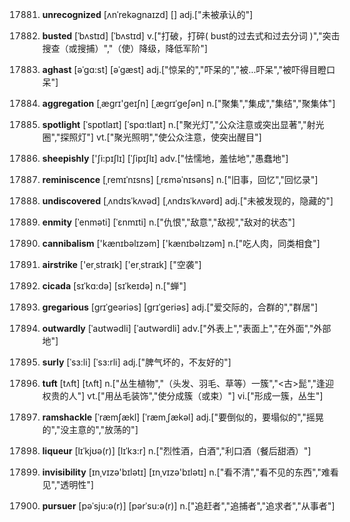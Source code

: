 17881. **unrecognized**
[ʌnˈrekəgnaɪzd]  []
adj.["未被承认的"]  

17882. **busted**
[ˈbʌstɪd]  [ˈbʌstɪd]
v.["打破，打碎( bust的过去式和过去分词 )","突击搜查（或搜捕）","（使）降级，降低军阶"]  

17883. **aghast**
[əˈgɑ:st]  [əˈgæst]
adj.["惊呆的","吓呆的","被…吓呆","被吓得目瞪口呆"]  

17884. **aggregation**
[ˌæɡrɪ'ɡeɪʃn]  [ˌæɡrɪˈɡeʃən]
n.["聚集","集成","集结","聚集体"]  

17885. **spotlight**
[ˈspɒtlaɪt]  [ˈspɑ:tlaɪt]
n.["聚光灯","公众注意或突出显著","射光圈","探照灯"]  vt.["聚光照明","使公众注意，使突出醒目"]  

17886. **sheepishly**
['ʃi:pɪʃlɪ]  [ˈʃipɪʃlɪ]
adv.["怯懦地，羞怯地","愚蠢地"]  

17887. **reminiscence**
[ˌremɪˈnɪsns]  [ˌrɛməˈnɪsəns]
n.["旧事，回忆","回忆录"]  

17888. **undiscovered**
[ˌʌndɪsˈkʌvəd]  [ˌʌndɪsˈkʌvərd]
adj.["未被发现的，隐藏的"]  

17889. **enmity**
[ˈenməti]  [ˈɛnmɪti]
n.["仇恨","敌意","敌视","敌对的状态"]  

17890. **cannibalism**
['kænɪbəlɪzəm]  ['kænɪbəlɪzəm]
n.["吃人肉，同类相食"]  

17891. **airstrike**
['erˌstraɪk]  ['erˌstraɪk]
["空袭"]  

17892. **cicada**
[sɪˈkɑ:də]  [sɪˈkeɪdə]
n.["蝉"]  

17893. **gregarious**
[grɪˈgeəriəs]  [grɪˈgeriəs]
adj.["爱交际的，合群的","群居"]  

17894. **outwardly**
[ˈaʊtwədli]  [ˈaʊtwərdli]
adv.["外表上","表面上","在外面","外部地"]  

17895. **surly**
[ˈsɜ:li]  [ˈsɜ:rli]
adj.["脾气坏的，不友好的"]  

17896. **tuft**
[tʌft]  [tʌft]
n.["丛生植物","（头发、羽毛、草等）一簇","<古>髭","逢迎权贵的人"]  vt.["用丛毛装饰","使分成簇（或束）"]  vi.["形成一簇，丛生"]  

17897. **ramshackle**
[ˈræmʃækl]  [ˈræmˌʃækəl]
adj.["要倒似的，要塌似的","摇晃的","没主意的","放荡的"]  

17898. **liqueur**
[lɪˈkjʊə(r)]  [lɪˈkɜ:r]
n.["烈性酒，白酒","利口酒（餐后甜酒）"]  

17899. **invisibility**
[ɪnˌvɪzə'bɪlətɪ]  [ɪnˌvɪzə'bɪlətɪ]
n.["看不清","看不见的东西","难看见","透明性"]  

17900. **pursuer**
[pəˈsju:ə(r)]  [pərˈsu:ə(r)]
n.["追赶者","追捕者","追求者","从事者"]  

